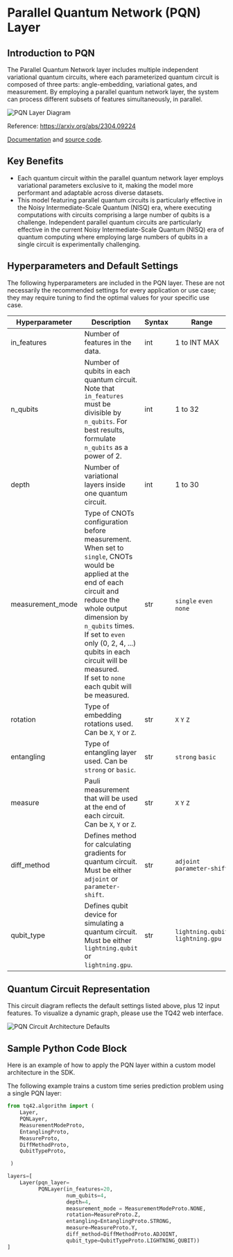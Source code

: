 # Parallel Quantum Network (PQN) Layer
## Introduction to PQN
The Parallel Quantum Network layer includes multiple independent variational quantum circuits, where each parameterized quantum circuit is composed of three parts: angle-embedding, variational gates, and measurement. By employing a parallel quantum network layer, the system can process different subsets of features simultaneously, in parallel.

![PQN Layer Diagram]((PQN_Layer_Diagram.png))

Reference: https://arxiv.org/abs/2304.09224

[Documentation](https://refactored-train-y27rprg.pages.github.io/autoapi/tqml/tqnet/layers/index.html#tqml.tqnet.layers.PQN) and [source code](https://refactored-train-y27rprg.pages.github.io/_modules/tqml/tqnet/layers.html#PQN).

## Key Benefits
- Each quantum circuit within the parallel quantum network layer employs variational parameters exclusive to it, making the model more performant and adaptable across diverse datasets.
- This model featuring parallel quantum circuits is particularly effective in the Noisy Intermediate-Scale Quantum (NISQ) era, where executing computations with circuits comprising a large number of qubits is a challenge. Independent parallel quantum circuits are particularly effective in the current Noisy Intermediate-Scale Quantum (NISQ) era of quantum computing where employing large numbers of qubits in a single circuit is experimentally challenging.

## Hyperparameters and Default Settings
The following hyperparameters are included in the PQN layer. These are not necessarily the recommended settings for every application or use case; they may require tuning to find the optimal values for your specific use case.

| Hyperparameter   | Description                                                                                                                                                                                                                                                                                                                   | Syntax | Range                             | Default           |
|------------------|-------------------------------------------------------------------------------------------------------------------------------------------------------------------------------------------------------------------------------------------------------------------------------------------------------------------------------|--------|-----------------------------------|-------------------|
| in_features      | Number of features in the data.                                                                                                                                                                                                                                                                                               | int    | 1 to INT MAX                      |                   |
| n_qubits         | Number of qubits in each quantum circuit. <br/>Note that `in_features` must be divisible by `n_qubits`. For best results, formulate `n_qubits` as a power of 2.                                                                                                                                                               | int    | 1 to 32                           | 4                 |
| depth            | Number of variational layers inside one quantum circuit.                                                                                                                                                                                                                                                                      | int    | 1 to 30                           | 4                 |
| measurement_mode | Type of CNOTs configuration before measurement. <br/>When set to `single`, CNOTs would be applied at the end of each circuit and reduce the whole output dimension by `n_qubits` times. <br/>If set to `even` only (0, 2, 4, ...) qubits in each circuit will be measured. <br/>If set to `none` each qubit will be measured. | str    | `single` `even` `none`            | `none`            |
| rotation         | Type of embedding rotations used. Can be `X`, `Y` or `Z`.                                                                                                                                                                                                                                                                     | str    | `X` `Y` `Z`                       | `Z`               |
| entangling       | Type of entangling layer used. Can be `strong` or `basic`.                                                                                                                                                                                                                                                                    | str    | `strong` `basic`                  | `strong`          |
| measure          | Pauli measurement that will be used at the end of each circuit. Can be `X`, `Y` or `Z`.                                                                                                                                                                                                                                       | str    | `X` `Y` `Z`                       | `Y`               |
| diff_method      | Defines method for calculating gradients for quantum circuit. Must be either `adjoint` or `parameter-shift`.                                                                                                                                                                                                                  | str    | `adjoint` `parameter-shift`       | `adjoint`         |
| qubit_type       | Defines qubit device for simulating a quantum circuit. Must be either `lightning.qubit` or `lightning.gpu`.                                                                                                                                                                                                                   | str    | `lightning.qubit` `lightning.gpu` | `lightning.qubit` |


## Quantum Circuit Representation
This circuit diagram reflects the default settings listed above, plus 12 input features. To visualize a dynamic graph, please use the TQ42 web interface.

![PQN Circuit Architecture Defaults](../images/PQN_Circuit_Architecture_defaults.png)

## Sample Python Code Block
Here is an example of how to apply the PQN layer within a custom model architecture in the SDK.

The following example trains a custom time series prediction problem using a single PQN layer:

```python
from tq42.algorithm import (
    Layer,
    PQNLayer,
    MeasurementModeProto,
    EntanglingProto,
    MeasureProto,
    DiffMethodProto,
    QubitTypeProto,

 )

layers=[
    Layer(pqn_layer=
          PQNLayer(in_features=20, 
                   num_qubits=4, 
                   depth=4, 
                   measurement_mode = MeasurementModeProto.NONE,
                   rotation=MeasureProto.Z,
                   entangling=EntanglingProto.STRONG,
                   measure=MeasureProto.Y,
                   diff_method=DiffMethodProto.ADJOINT,
                   qubit_type=QubitTypeProto.LIGHTNING_QUBIT))
]
```